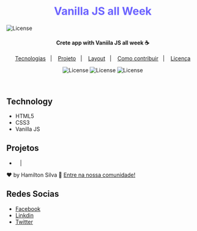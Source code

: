 <h1 align="center">
    <span style="color: rgb(108, 99, 255);">Vanilla JS all Week </span>
</h1>
<img alt="License" src="./public/vj.png">
<h4 align="center">
   Crete app with Vaniila JS all week  ☕
</h4>


<p align="center">
  <a href="#uniplace-tecnologias">Tecnologias</a>&nbsp;&nbsp;&nbsp;|&nbsp;&nbsp;&nbsp;
  <a href="#-projeto">Projeto</a>&nbsp;&nbsp;&nbsp;|&nbsp;&nbsp;&nbsp;
  <a href="#-layout">Layout</a>&nbsp;&nbsp;&nbsp;|&nbsp;&nbsp;&nbsp;
  <a href="#-como-contribuir">Como contribuir</a>&nbsp;&nbsp;&nbsp;|&nbsp;&nbsp;&nbsp;
  <a href="#memo-licença">Licença</a>
</p>
<p align="center">
 <img alt="License" src="https://img.shields.io/badge/C.O.S.A-Community-blue">

<img alt="License" src="https://img.shields.io/badge/license-MIT-brightgreen">
<img alt="License" src="https://img.shields.io/badge/Version-2.0-brightgreen">

</p>
<br>


## Technology 
* HTML5
* CSS3
* Vanilla JS

## Projetos
* <a href="#uniplace-tecnologias"></a>&nbsp;&nbsp;&nbsp;|&nbsp;&nbsp;&nbsp;


♥ by Hamilton Silva :wave: [Entre na nossa comunidade!](https://www.facebook.com/groups/2330277530393634)

## Redes Socias 
- [Facebook](https://www.facebook.com/tiohs.u)
- [Linkdin](https://www.linkedin.com/in/tiohs)
- [Twitter](https://www.instagram.com/tiohs.u/)
